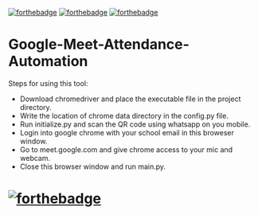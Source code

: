 [![forthebadge](https://forthebadge.com/images/badges/made-with-python.svg)](https://forthebadge.com) [![forthebadge](https://forthebadge.com/images/badges/built-with-love.svg)](https://forthebadge.com) [![forthebadge](https://forthebadge.com/images/badges/works-on-my-machine.svg)](https://forthebadge.com)

# Google-Meet-Attendance-Automation

Steps for using this tool:
- Download chromedriver and place the executable file in the project directory.
- Write the location of chrome data directory in the config.py file.
- Run initialize.py and scan the QR code using whatsapp on you mobile.
- Login into google chrome with your school email in this broweser window.
- Go to meet.google.com and give chrome access to your mic and webcam.
- Close this browser window and run main.py.

# [![forthebadge](https://forthebadge.com/images/badges/works-on-my-machine.svg)](https://forthebadge.com)
